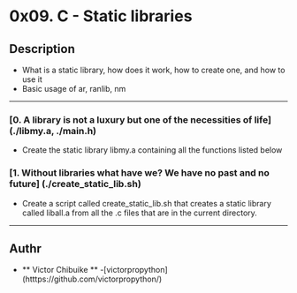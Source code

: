 # 0x09. C - Static libraries

## Description
* What is a static library, how does it work, how to create one, and how to use it
* Basic usage of ar, ranlib, nm
---

### [0. A library is not a luxury but one of the necessities of life] (./libmy.a, ./main.h)
* Create the static library libmy.a containing all the functions listed below 

### [1. Without libraries what have we? We have no past and no future] (./create_static_lib.sh)
 * Create a script called create_static_lib.sh that creates a static library called liball.a from all the .c files that are in the current directory.
---
## Authr
* ** Victor Chibuike ** -[victorpropython] (htttps://github.com/victorpropython/)
